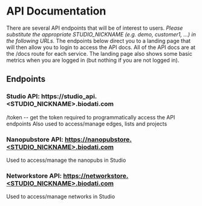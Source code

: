 # API Documentation

There are several API endpoints that will be of interest to users.
*Please substitute the appropriate STUDIO\_NICKNAME (e.g. demo, customer1, ...) in the following URLs.*
The endpoints below direct you to a landing page that will then allow you to login to access the API docs. All of the API docs are at the /docs route for each service. The landing page also shows some basic metrics when you are logged in (but nothing if you are not logged in).
##  Endpoints
###  Studio API: https://studio\_api.<STUDIO\_NICKNAME>.biodati.com
/token -- get the token required to programmatically access the API endpoints
Also used to access/manage edges, lists and projects
###  Nanopubstore API:  [https://nanopubstore.<STUDIO\_NICKNAME>.biodati.com](https://nanopubstore.<STUDIO_NICKNAME>.biodati.com)
Used to access/manage the nanopubs in Studio
###  Networkstore API:  [https://networkstore.<STUDIO\_NICKNAME>.biodati.com](https://networkstore.<STUDIO_NICKNAME>.biodati.com)
Used to access/manage networks in Studio
